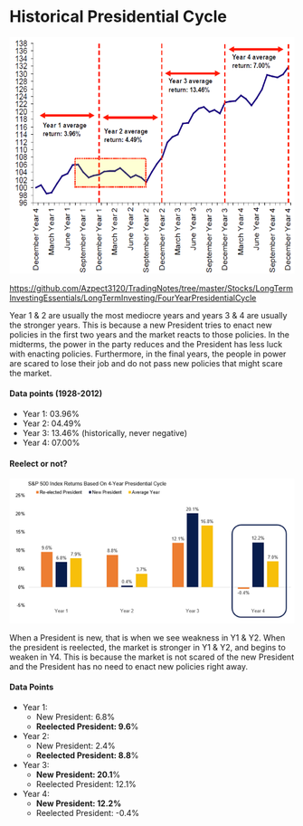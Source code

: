 # Historical Presidential Cycle

![Stock Market Presidential Cycle](https://github.com/Azpect3120/TradingNotes/blob/master/Stocks/LongTermInvestingEssentials/LongTermInvesting/FourYearPresidentialCycle/presCycle.png)

https://github.com/Azpect3120/TradingNotes/tree/master/Stocks/LongTermInvestingEssentials/LongTermInvesting/FourYearPresidentialCycle

Year 1 & 2 are usually the most mediocre years and years 3 & 4
are usually the stronger years. This is because a new President 
tries to enact new policies in the first two years and the market
reacts to those policies. In the midterms, the power in the party 
reduces and the President has less luck with enacting policies. 
Furthermore, in the final years, the people in power are scared
to lose their job and do not pass new policies that might scare the
market.

#### Data points (1928-2012)

- Year 1: 03.96%
- Year 2: 04.49%
- Year 3: 13.46% (historically, never negative)
- Year 4: 07.00%

#### Reelect or not?

![Reelect vs New President](https://github.com/Azpect3120/TradingNotes/blob/master/Stocks/LongTermInvestingEssentials/LongTermInvesting/FourYearPresidentialCycle/reelectVsNew.png)

When a President is new, that is when we see weakness in Y1 & Y2.
When the president is reelected, the market is stronger in Y1 & Y2, 
and begins to weaken in Y4. This is because the market is not scared 
of the new President and the President has no need to enact new policies
right away.


#### Data Points

- Year 1:
    - New President: 6.8%
    - **Reelected President: 9.6**%
- Year 2:
    - New President: 2.4%
    - **Reelected President: 8.8**%
- Year 3:
    - **New President: 20.1**%
    - Reelected President: 12.1%
- Year 4:
    - **New President: 12.2%**
    - Reelected President: -0.4%
